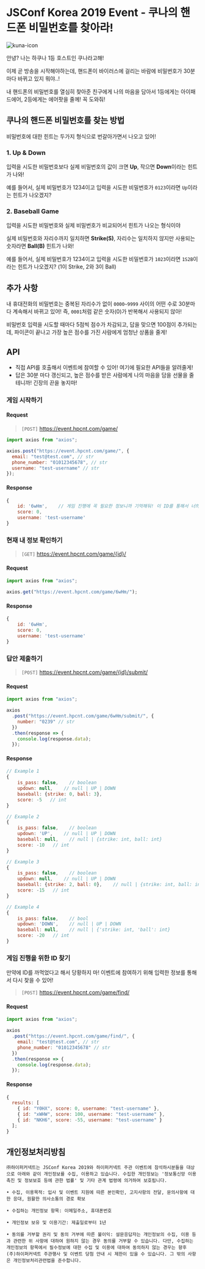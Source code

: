 # JSConf Korea 2019 Event - 쿠나의 핸드폰 비밀번호를 찾아라!

![kuna-icon](https://user-images.githubusercontent.com/40815423/63143786-e1be1100-c02a-11e9-8f0b-2c2ff08a6e37.png)

안녕? 나는 하쿠나 1등 호스트인 쿠나라고해!

이제 곧 방송을 시작해야하는데, 핸드폰이 바이러스에 걸리는 바람에 비밀번호가 30분 마다 바뀌고 있지 뭐야..!

내 핸드폰의 비밀번호를 열심히 찾아준 친구에게 나의 마음을 담아서 1등에게는 아이패드에어, 2등에게는 에어팟을 줄께! 꼭 도와줘!

## 쿠나의 핸드폰 비밀번호를 찾는 방법

비밀번호에 대한 힌트는 두가지 형식으로 번갈아가면서 나오고 있어!

### 1. Up & Down

입력을 시도한 비밀번호보다 실제 비밀번호의 값이 크면 **Up**, 작으면 **Down**이라는 힌트가 나와!

예를 들어서, 실제 비밀번호가 1234이고 입력을 시도한 비밀번호가 `0123`이라면 `Up`이라는 힌트가 나오겠지?

### 2. Baseball Game

입력을 시도한 비밀번호와 실제 비밀번호가 비교되어서 힌트가 나오는 형식이야

실제 비밀번호와 자리수까지 일치하면 **Strike(S)**, 자리수는 일치하지 않지만 사용되는 숫자라면 **Ball(B)** 힌트가 나와!

예를 들어서, 실제 비밀번호가 1234이고 입력을 시도한 비밀번호가 `1023`이라면 `1S2B`이라는 힌트가 나오겠지? (1이 Strike, 2와 3이 Ball)

## 추가 사항

내 휴대전화의 비밀번호는 중복된 자리수가 없이 `0000~9999` 사이의 어떤 수로 30분마다 계속해서 바뀌고 있어! 즉, `0001`처럼 같은 숫자(0)가 반복해서 사용되지 않아!

비밀번호 입력을 시도할 때마다 5점씩 점수가 차감되고, 답을 맞으면 100점이 추가되는데, 파이콘이 끝나고 가장 높은 점수를 가진 사람에게 엄청난 상품을 줄게!

## API

- 직접 API를 호출해서 이벤트에 참여할 수 있어! 여기에 필요한 API들을 알려줄게!
- 답은 30분 마다 갱신되고, 높은 점수를 받은 사람에게 나의 마음을 담을 선물을 줄테니까! 긴장의 끈을 놓지마!

### 게임 시작하기

#### Request

> `[POST]` https://event.hpcnt.com/game/

```js
import axios from "axios";

axios.post("https://event.hpcnt.com/game/", {
  email: "test@test.com", // str
  phone_number: "01012345678", // str
  username: "test-username" // str
});
```

#### Response

```js
{
    id: '6wHm',    // 게임 진행에 꼭 필요한 정보니까 기억해둬! 이 ID를 통해서 너의 점수가 집계되거든!
    score: 0,
    username: 'test-username'
}
```

### 현재 내 정보 확인하기

> `[GET]` https://event.hpcnt.com/game/{id}/

#### Request

```js
import axios from "axios";

axios.get("https://event.hpcnt.com/game/6wHm/");
```

#### Response

```js
{
    id: '6wHm',
    score: 0,
    username: 'test-username'
}
```

### 답안 제출하기

> `[POST]` https://event.hpcnt.com/game/{id}/submit/

#### Request

```js
import axios from "axios";

axios
  .post("https://event.hpcnt.com/game/6wHm/submit/", {
    number: "0239" // str
  })
  .then(response => {
    console.log(response.data);
  });
```

#### Response

```js
// Example 1
{
    is_pass: false,    // boolean
    updown: null,    // null | UP | DOWN
    baseball: {strike: 0, ball: 3},
    score: -5   // int
}

// Example 2
{
    is_pass: false,    // boolean
    updown: 'UP',    // null | UP | DOWN
    baseball: null,    // null | {strike: int, ball: int}
    score: -10   // int
}

// Example 3
{
    is_pass: false,    // boolean
    updown: null,    // null | UP | DOWN
    baseball: {strike: 2, ball: 0},    // null | {strike: int, ball: int}
    score: -15   // int
}

// Example 4
{
    is_pass: false,    // bool
    updown: 'DOWN',    // null | UP | DOWN
    baseball: null,    // null | {'strike: int, 'ball': int}
    score: -20   // int
}
```

### 게임 진행을 위한 ID 찾기

만약에 ID를 까먹었다고 해서 당황하지 마! 이벤트에 참여하기 위해 입력한 정보를 통해서 다시 찾을 수 있어!

> `[POST]` https://event.hpcnt.com/game/find/

#### Request

```js
import axios from "axios";

axios
  .post("https://event.hpcnt.com/game/find/", {
    email: "test@test.com", // str
    phone_number: "01012345678" // str
  })
  .then(response => {
    console.log(response.data);
  });
```

#### Response

```js
{
  results: [
    { id: "Y0HX", score: 0, username: "test-username" },
    { id: "xWHW", score: 100, username: "test-username" },
    { id: "NKH6", score: -55, username: "test-username" }
  ];
}
```

## 개인정보처리방침

```
㈜하이퍼커넥트는 JSConf Korea 2019와 하이퍼커넥트 주관 이벤트에 참석하시분들을 대상으로 아래와 같이 개인정보를 수집, 이용하고 있습니다. 수집한 개인정보는 '정보통신망 이용촉진 및 정보보호 등에 관한 법률' 및 기타 관계 법령에 의거하여 보호됩니다.

• 수집, 이용목적: 입사 및 이벤트 지원에 따른 본인확인, 고지사항의 전달, 문의사항에 대한 응대, 원활한 의사소통의 경로 확보

• 수집하는 개인정보 항목: 이메일주소, 휴대폰번호

• 개인정보 보유 및 이용기간: 제출일로부터 1년

• 동의를 거부할 권리 및 동의 거부에 따른 불이익: 설문응답자는 개인정보의 수집, 이용 등과 관련한 위 사항에 대하여 원하지 않는 경우 동의를 거부할 수 있습니다. 다만, 수집하는 개인정보의 항목에서 필수정보에 대한 수집 및 이용에 대하여 동의하지 않는 경우는 향후 (주)하이퍼커넥트 주관행사 및 이벤트 당첨 안내 시 제한이 있을 수 있습니다. 그 밖의 사항은 개인정보처리관련법을 준수합니다.
```
